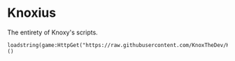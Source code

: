 # Knoxius
The entirety of Knoxy's scripts.
```LuaU
loadstring(game:HttpGet("https://raw.githubusercontent.com/KnoxTheDev/Knoxius/refs/heads/main/Universal/Script.lua"))()
```
